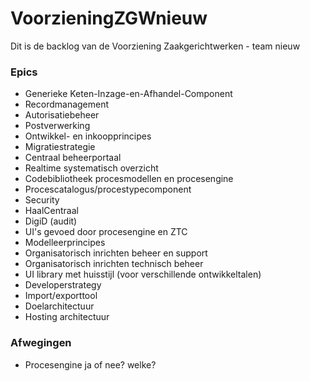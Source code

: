 # VoorzieningZGWnieuw

Dit is de backlog van de Voorziening Zaakgerichtwerken - team nieuw

### Epics
- Generieke Keten-Inzage-en-Afhandel-Component
- Recordmanagement
- Autorisatiebeheer
- Postverwerking
- Ontwikkel- en inkoopprincipes
- Migratiestrategie
- Centraal beheerportaal
- Realtime systematisch overzicht
- Codebibliotheek procesmodellen en procesengine
- Procescatalogus/procestypecomponent
- Security
- HaalCentraal
- DigiD (audit)
- UI's gevoed door procesengine en ZTC
- Modelleerprincipes
- Organisatorisch inrichten beheer en support
- Organisatorisch inrichten technisch beheer
- UI library met huisstijl (voor verschillende ontwikkeltalen)
- Developerstrategy
- Import/exporttool
- Doelarchitectuur
- Hosting architectuur

### Afwegingen
- Procesengine ja of nee? welke?
